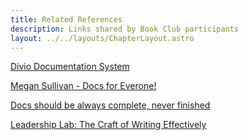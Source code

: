 ```yaml
---
title: Related References
description: Links shared by Book Club participants
layout: ../../layouts/ChapterLayout.astro
---
```

[Divio Documentation System](https://documentation.divio.com/)

[Megan Sullivan - Docs for Everone!](https://meganesulli.com/blog/docs-for-everyone/)


[Docs should be always complete, never finished](https://www.writethedocs.org/videos/portland/2021/always-complete-never-finished-daniele-procida/)

[Leadership Lab: The Craft of Writing Effectively](https://www.youtube.com/watch?time_continue=1&v=vtIzMaLkCaM&feature=emb_logo)

